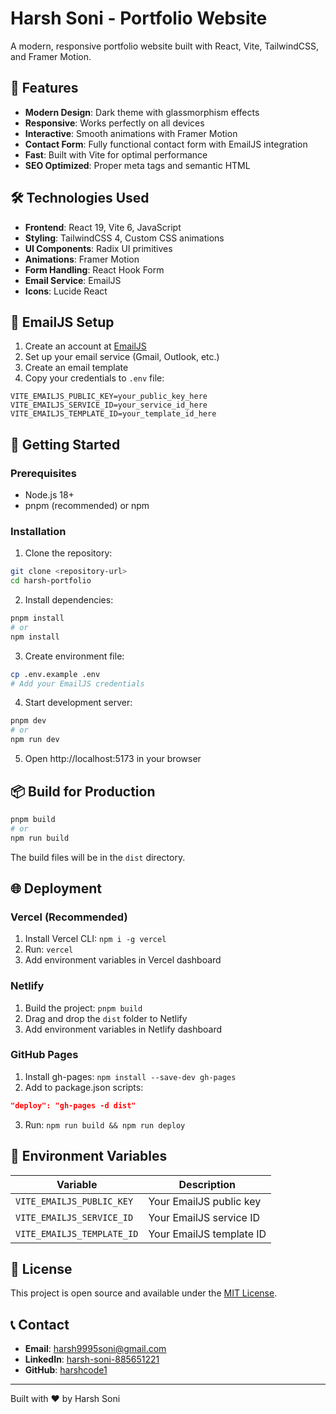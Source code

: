 # Harsh Soni - Portfolio Website

A modern, responsive portfolio website built with React, Vite, TailwindCSS, and Framer Motion.

## 🚀 Features

- **Modern Design**: Dark theme with glassmorphism effects
- **Responsive**: Works perfectly on all devices
- **Interactive**: Smooth animations with Framer Motion
- **Contact Form**: Fully functional contact form with EmailJS integration
- **Fast**: Built with Vite for optimal performance
- **SEO Optimized**: Proper meta tags and semantic HTML

## 🛠️ Technologies Used

- **Frontend**: React 19, Vite 6, JavaScript
- **Styling**: TailwindCSS 4, Custom CSS animations
- **UI Components**: Radix UI primitives
- **Animations**: Framer Motion
- **Form Handling**: React Hook Form
- **Email Service**: EmailJS
- **Icons**: Lucide React

## 📧 EmailJS Setup

1. Create an account at [EmailJS](https://www.emailjs.com/)
2. Set up your email service (Gmail, Outlook, etc.)
3. Create an email template
4. Copy your credentials to `.env` file:

```env
VITE_EMAILJS_PUBLIC_KEY=your_public_key_here
VITE_EMAILJS_SERVICE_ID=your_service_id_here
VITE_EMAILJS_TEMPLATE_ID=your_template_id_here
```

## 🚀 Getting Started

### Prerequisites
- Node.js 18+ 
- pnpm (recommended) or npm

### Installation

1. Clone the repository:
```bash
git clone <repository-url>
cd harsh-portfolio
```

2. Install dependencies:
```bash
pnpm install
# or
npm install
```

3. Create environment file:
```bash
cp .env.example .env
# Add your EmailJS credentials
```

4. Start development server:
```bash
pnpm dev
# or
npm run dev
```

5. Open http://localhost:5173 in your browser

## 📦 Build for Production

```bash
pnpm build
# or
npm run build
```

The build files will be in the `dist` directory.

## 🌐 Deployment

### Vercel (Recommended)
1. Install Vercel CLI: `npm i -g vercel`
2. Run: `vercel`
3. Add environment variables in Vercel dashboard

### Netlify
1. Build the project: `pnpm build`
2. Drag and drop the `dist` folder to Netlify
3. Add environment variables in Netlify dashboard

### GitHub Pages
1. Install gh-pages: `npm install --save-dev gh-pages`
2. Add to package.json scripts:
```json
"deploy": "gh-pages -d dist"
```
3. Run: `npm run build && npm run deploy`

## 📝 Environment Variables

| Variable | Description |
|----------|-------------|
| `VITE_EMAILJS_PUBLIC_KEY` | Your EmailJS public key |
| `VITE_EMAILJS_SERVICE_ID` | Your EmailJS service ID |
| `VITE_EMAILJS_TEMPLATE_ID` | Your EmailJS template ID |

## 📄 License

This project is open source and available under the [MIT License](LICENSE).

## 📞 Contact

- **Email**: harsh9995soni@gmail.com
- **LinkedIn**: [harsh-soni-885651221](https://linkedin.com/in/harsh-soni-885651221)
- **GitHub**: [harshcode1](https://github.com/harshcode1)

---

Built with ❤️ by Harsh Soni
